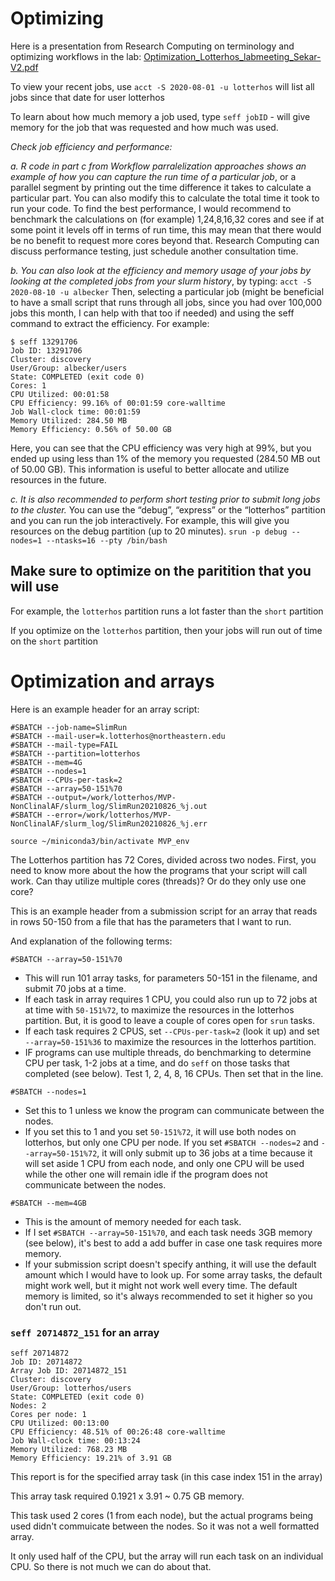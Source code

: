 #  Optimizing

Here is a presentation from Research Computing on terminology and optimizing workflows in the lab:
[Optimization_Lotterhos_labmeeting_Sekar-V2.pdf](img/Optimization_Lotterhos_labmeeting_Sekar-V2.pdf)

To view your recent jobs, use `acct -S 2020-08-01 -u lotterhos` will list all jobs since that date for user lotterhos

To learn about how much memory a job used, type `seff jobID` - will give memory for the job that was requested and how much was used.

*Check job efficiency and performance:*

*a. R code in part c from Workflow parralelization approaches shows an example of how you can capture the run time of a particular job*, or a parallel segment by printing out the time difference it takes to calculate a particular part. You can also modify this to calculate the total time it took to run your code. To find the best performance, I would recommend to benchmark the calculations on (for example) 1,24,8,16,32 cores and see if at some point it levels off in terms of run time, this may mean that there would be no benefit to request more cores beyond that. Research Computing can discuss performance testing, just schedule another consultation time.

*b. You can also look at the efficiency and memory usage of your jobs by looking at the completed jobs from your slurm history*, by typing: `acct -S 2020-08-10 -u albecker` Then, selecting a particular job (might be beneficial to have a small script that runs through all jobs, since you had over 100,000 jobs this month, I can help with that too if needed) and using the seff command to extract the efficiency. For example:

```
$ seff 13291706
Job ID: 13291706
Cluster: discovery
User/Group: albecker/users
State: COMPLETED (exit code 0)
Cores: 1
CPU Utilized: 00:01:58
CPU Efficiency: 99.16% of 00:01:59 core-walltime
Job Wall-clock time: 00:01:59
Memory Utilized: 284.50 MB
Memory Efficiency: 0.56% of 50.00 GB
```

Here, you can see that the CPU efficiency was very high at 99%, but you ended up using less than 1% of the memory you requested (284.50 MB out of 50.00 GB). This information is useful to better allocate and utilize resources in the future.

*c. It is also recommended to perform short testing prior to submit long jobs to the cluster.* You can use the “debug”, “express” or the “lotterhos” partition and you can run the job interactively. For example, this will give you resources on the debug partition (up to 20 minutes). `srun -p debug --nodes=1 --ntasks=16 --pty /bin/bash`

## Make sure to optimize on the paritition that you will use

For example, the `lotterhos` partition runs a lot faster than the `short` partition

If you optimize on the  `lotterhos` partition, then your jobs will run out of time on the `short` partition

# Optimization and arrays

Here is an example header for an array script:
```
#SBATCH --job-name=SlimRun
#SBATCH --mail-user=k.lotterhos@northeastern.edu
#SBATCH --mail-type=FAIL
#SBATCH --partition=lotterhos
#SBATCH --mem=4G
#SBATCH --nodes=1
#SBATCH --CPUs-per-task=2
#SBATCH --array=50-151%70
#SBATCH --output=/work/lotterhos/MVP-NonClinalAF/slurm_log/SlimRun20210826_%j.out
#SBATCH --error=/work/lotterhos/MVP-NonClinalAF/slurm_log/SlimRun20210826_%j.err

source ~/miniconda3/bin/activate MVP_env
```

The Lotterhos partition has 72 Cores, divided across two nodes. First, you need to know more about the how the programs that your script will call work. Can thay utilize multiple cores (threads)? Or do they only use one core?

This is an example header from a submission script for an array that reads in rows 50-150 from a file that has the parameters that I want to run.

And explanation of the following terms:

`#SBATCH --array=50-151%70`

* This will run 101 array tasks, for parameters 50-151 in the filename, and submit 70 jobs at a time.
* If each task in array requires 1 CPU, you could also run up to 72 jobs at at time with `50-151%72`, to maximize the resources in the lotterhos partition. But, it is good to leave a couple of cores open for `srun` tasks.
* If each task requires 2 CPUS, set `--CPUs-per-task=2` (look it up) and set `--array=50-151%36` to maximize the resources in the lotterhos partition.
* IF programs can use multiple threads, do benchmarking to determine CPU per task, 1-2 jobs at a time, and do `seff` on those tasks that completed (see below). Test 1, 2, 4, 8, 16 CPUs. Then set that in the line.

`#SBATCH --nodes=1`

* Set this to 1 unless we know the program can communicate between the nodes.
* If you set this to 1 and you set `50-151%72`, it will use both nodes on lotterhos, but only one CPU per node. If you set `#SBATCH --nodes=2` and `--array=50-151%72`, it will only submit up to 36 jobs at a time because it will set aside 1 CPU from each node, and only one CPU will be used while the other one will remain idle if the program does not communicate between the nodes.

`#SBATCH --mem=4GB`

* This is the amount of memory needed for each task.
* If I set `#SBATCH --array=50-151%70`, and each task needs 3GB memory (see below), it's best to add a add buffer in case one task requires more memory.
* If your submission script doesn't specify anthing, it will use the default amount which I would have to look up. For some array tasks, the default might work well, but it might not work well every time. The default memory is limited, so it's always recommended to set it higher so you don't run out.

### `seff 20714872_151` for an array
```
seff 20714872
Job ID: 20714872
Array Job ID: 20714872_151
Cluster: discovery
User/Group: lotterhos/users
State: COMPLETED (exit code 0)
Nodes: 2
Cores per node: 1
CPU Utilized: 00:13:00
CPU Efficiency: 48.51% of 00:26:48 core-walltime
Job Wall-clock time: 00:13:24
Memory Utilized: 768.23 MB
Memory Efficiency: 19.21% of 3.91 GB
```

This report is for the specified array task (in this case index 151 in the array)

This array task required 0.1921 x 3.91 ~ 0.75 GB memory.

This task used 2 cores (1 from each node), but the actual programs being used didn't commuicate between the nodes. So it was not a well formatted array.

It only used half of the CPU, but the array will run each task on an individual CPU. So there is not much we can do about that.



